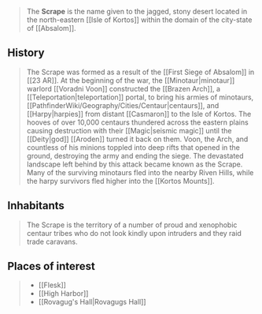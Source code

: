 > The **Scrape** is the name given to the jagged, stony desert located in the north-eastern [[Isle of Kortos]] within the domain of the city-state of [[Absalom]].



## History

> The Scrape was formed as a result of the [[First Siege of Absalom]] in [[23 AR]]. At the beginning of the war, the [[Minotaur|minotaur]] warlord [[Voradni Voon]] constructed the [[Brazen Arch]], a [[Teleportation|teleportation]] portal, to bring his armies of minotaurs, [[PathfinderWiki/Geography/Cities/Centaur|centaurs]], and [[Harpy|harpies]] from distant [[Casmaron]] to the Isle of Kortos. The hooves of over 10,000 centaurs thundered across the eastern plains causing destruction with their [[Magic|seismic magic]] until the [[Deity|god]] [[Aroden]] turned it back on them. Voon, the Arch, and countless of his minions toppled into deep rifts that opened in the ground, destroying the army and ending the siege. The devastated landscape left behind by this attack became known as the Scrape. Many of the surviving minotaurs fled into the nearby Riven Hills, while the harpy survivors fled higher into the [[Kortos Mounts]].


## Inhabitants

> The Scrape is the territory of a number of proud and xenophobic centaur tribes who do not look kindly upon intruders and they raid trade caravans.


## Places of interest

> - [[Flesk]]
> - [[High Harbor]]
> - [[Rovagug's Hall|Rovagugs Hall]]








